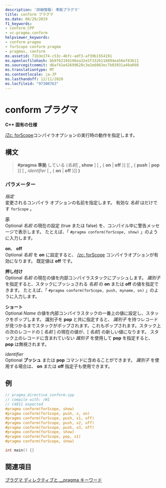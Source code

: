 ```yaml
---
description: '詳細情報: 準拠プラグマ'
title: conform プラグマ
ms.date: 08/29/2019
f1_keywords:
- conform_CPP
- vc-pragma.conform
helpviewer_keywords:
- conform pragma
- forScope conform pragma
- pragmas, conform
ms.assetid: 71b3e174-c53c-4bfc-adf3-af39b1554191
ms.openlocfilehash: bb9f62194196ea32e5f3326116894ea56ef83611
ms.sourcegitcommit: d6af41e42699628c3e2e6063ec7b03931a49a098
ms.translationtype: MT
ms.contentlocale: ja-JP
ms.lasthandoff: 12/11/2020
ms.locfileid: "97300763"
---
```

# <a name="conform-pragma"></a>conform プラグマ

**C++ 固有の仕様**

[/Zc: forScope](../build/reference/zc-forscope-force-conformance-in-for-loop-scope.md)コンパイラオプションの実行時の動作を指定します。

## <a name="syntax"></a>構文

> **#pragma 準拠** している (*名前*[ **, show** ] [ **,** { **on**  |  **off** }] [[ **,** { **push**  |  **pop** }] [ **,** *identifier* [ **,** { **on**  |  **off** }]] **)**

### <a name="parameters"></a>パラメーター

*指定*\
変更されるコンパイラ オプションの名前を指定します。 有効な *名前* はだけです `forScope` 。

**示**\
Optional *名前* の現在の設定 (true または false) を、コンパイル中に警告メッセージで表示します。 たとえば、「 `#pragma conform(forScope, show)` 」のように入力します。

**on**、 **off**\
Optional *名前* を **on** に設定すると、 [/zc: forScope](../build/reference/zc-forscope-force-conformance-in-for-loop-scope.md) コンパイラオプションが有効になります。 既定値は **off** です。

**押し付け**\
Optional *名前* の現在の値を内部コンパイラスタックにプッシュします。 *識別子* を指定すると、スタックにプッシュされる *名前* の **on** または **off** の値を指定できます。 たとえば、「 `#pragma conform(forScope, push, myname, on)` 」のように入力します。

**ショート**\
Optional *Name* の値を内部コンパイラスタックの一番上の値に設定し、スタックをポップします。 識別子を **pop** と共に指定すると、 *識別子* を持つレコードが見つかるまでスタックがポップされます。これもポップされます。スタック上の次のレコードの [ *名前* ] の現在の値が、[ *名前*] の新しい値になります。 スタック上のレコードに含まれていない *識別子* を使用して **pop** を指定すると、 **pop** は無視されます。

*identifier*\
Optional **プッシュ** または **pop** コマンドに含めることができます。 *識別子* を使用する場合は、 **on** または **off** 指定子も使用できます。

## <a name="example"></a>例

```cpp
// pragma_directive_conform.cpp
// compile with: /W1
// C4811 expected
#pragma conform(forScope, show)
#pragma conform(forScope, push, x, on)
#pragma conform(forScope, push, x1, off)
#pragma conform(forScope, push, x2, off)
#pragma conform(forScope, push, x3, off)
#pragma conform(forScope, show)
#pragma conform(forScope, pop, x1)
#pragma conform(forScope, show)

int main() {}
```

## <a name="see-also"></a>関連項目

[プラグマ ディレクティブと __pragma キーワード](../preprocessor/pragma-directives-and-the-pragma-keyword.md)
